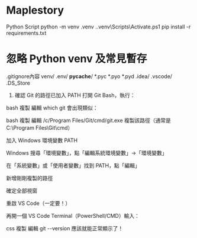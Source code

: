 # Maplestory
Python Script
python -m venv .venv
.\.venv\Scripts\Activate.ps1
pip install -r requirements.txt

# 忽略 Python venv 及常見暫存
.gitignore內容
venv/
.env/
__pycache__/
*.pyc
*.pyo
*.pyd
.idea/
.vscode/
.DS_Store

1. 確認 Git 的路徑已加入 PATH
打開 Git Bash，執行：

bash
複製
編輯
which git
會出現類似：

bash
複製
編輯
/c/Program Files/Git/cmd/git.exe
複製該路徑（通常是 C:\Program Files\Git\cmd）

加入 Windows 環境變數 PATH

Windows 搜尋「環境變數」，點「編輯系統環境變數」→「環境變數」

在「系統變數」或「使用者變數」找到 PATH，點「編輯」

新增剛剛複製的路徑

確定全部視窗

重啟 VS Code（一定要！）

再開一個 VS Code Terminal（PowerShell/CMD）輸入：

css
複製
編輯
git --version
應該就能正常顯示了！